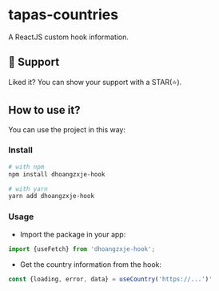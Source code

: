 # tapas-countries

A ReactJS custom hook information.

## 🫶 Support
Liked it? You can show your support with a STAR(⭐).

## How to use it?

You can use the project in this way:

### Install
```bash
# with npm
npm install dhoangzxje-hook

# with yarn
yarn add dhoangzxje-hook
```

### Usage

- Import the package in your app:
```js
import {useFetch} from 'dhoangzxje-hook';
```
- Get the country information from the hook:
```js
const {loading, error, data} = useCountry('https://...')'
```